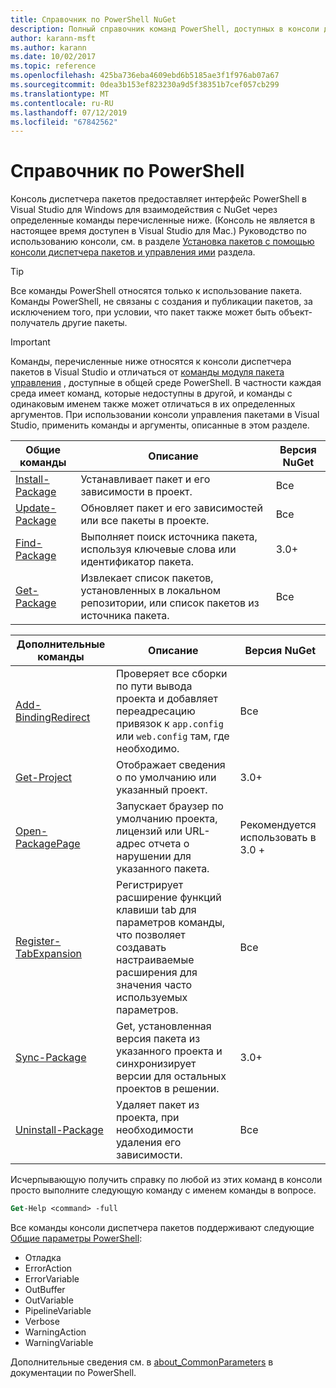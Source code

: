 ```yaml
---
title: Справочник по PowerShell NuGet
description: Полный справочник команд PowerShell, доступных в консоли диспетчера пакетов NuGet в Visual Studio.
author: karann-msft
ms.author: karann
ms.date: 10/02/2017
ms.topic: reference
ms.openlocfilehash: 425ba736eba4609ebd6b5185ae3f1f976ab07a67
ms.sourcegitcommit: 0dea3b153ef823230a9d5f38351b7cef057cb299
ms.translationtype: MT
ms.contentlocale: ru-RU
ms.lasthandoff: 07/12/2019
ms.locfileid: "67842562"
---
```

# <a name="powershell-reference"></a>Справочник по PowerShell

Консоль диспетчера пакетов предоставляет интерфейс PowerShell в Visual Studio для Windows для взаимодействия с NuGet через определенные команды перечисленные ниже. (Консоль не является в настоящее время доступен в Visual Studio для Mac.) Руководство по использованию консоли, см. в разделе [Установка пакетов с помощью консоли диспетчера пакетов и управления ими](../tools/package-manager-console.md) раздела.

> [!Tip]
> Все команды PowerShell относятся только к использование пакета. Команды PowerShell, не связаны с создания и публикации пакетов, за исключением того, при условии, что пакет также может быть объект-получатель другие пакеты.

> [!Important]
> Команды, перечисленные ниже относятся к консоли диспетчера пакетов в Visual Studio и отличаться от [команды модуля пакета управления](/powershell/module/packagemanagement/?view=powershell-6) , доступные в общей среде PowerShell. В частности каждая среда имеет команд, которые недоступны в другой, и команды с одинаковым именем также может отличаться в их определенных аргументов. При использовании консоли управления пакетами в Visual Studio, применить команды и аргументы, описанные в этом разделе.

| Общие команды | Описание | Версия NuGet |
| --- | --- | --- |
| [Install-Package](ps-ref-install-package.md) | Устанавливает пакет и его зависимости в проект. | Все |
| [Update-Package](ps-ref-update-package.md) | Обновляет пакет и его зависимостей или все пакеты в проекте. | Все |
| [Find-Package](ps-ref-find-package.md) | Выполняет поиск источника пакета, используя ключевые слова или идентификатор пакета. | 3.0+ |
| [Get-Package](ps-ref-get-package.md) | Извлекает список пакетов, установленных в локальном репозитории, или список пакетов из источника пакета. | Все |

| Дополнительные команды | Описание | Версия NuGet |
| --- | --- | --- |
| [Add-BindingRedirect](ps-ref-add-bindingredirect.md) | Проверяет все сборки по пути вывода проекта и добавляет переадресацию привязок к `app.config` или `web.config` там, где необходимо. | Все |
| [Get-Project](ps-ref-get-project.md) | Отображает сведения о по умолчанию или указанный проект. | 3.0+ |
| [Open-PackagePage](ps-ref-open-packagepage.md) | Запускает браузер по умолчанию проекта, лицензий или URL-адрес отчета о нарушении для указанного пакета. | Рекомендуется использовать в 3.0 + |
| [Register-TabExpansion](ps-ref-register-tabexpansion.md) | Регистрирует расширение функций клавиши tab для параметров команды, что позволяет создавать настраиваемые расширения для значения часто используемых параметров. | Все |
| [Sync-Package](ps-ref-sync-package.md) | Get, установленная версия пакета из указанного проекта и синхронизирует версии для остальных проектов в решении. | 3.0+ |
| [Uninstall-Package](ps-ref-uninstall-package.md) | Удаляет пакет из проекта, при необходимости удаления его зависимости. | Все |

Исчерпывающую получить справку по любой из этих команд в консоли просто выполните следующую команду с именем команды в вопросе.

```ps
Get-Help <command> -full
```

Все команды консоли диспетчера пакетов поддерживают следующие [Общие параметры PowerShell](http://go.microsoft.com/fwlink/?LinkID=113216):

- Отладка
- ErrorAction
- ErrorVariable
- OutBuffer
- OutVariable
- PipelineVariable
- Verbose
- WarningAction
- WarningVariable

Дополнительные сведения см. в [about_CommonParameters](http://go.microsoft.com/fwlink/?LinkID=113216) в документации по PowerShell.
